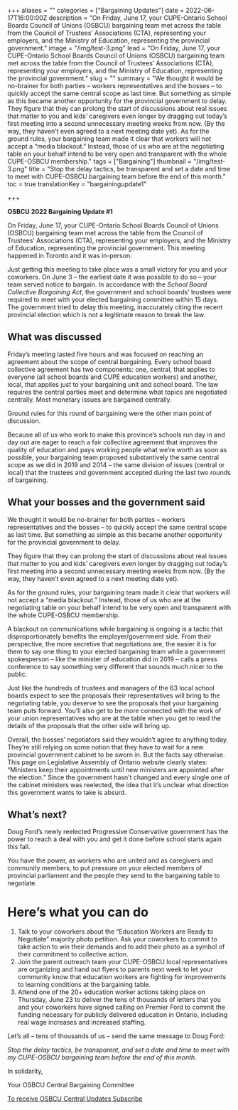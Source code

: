 +++
aliases = ""
categories = ["Bargaining Updates"]
date = 2022-06-17T16:00:00Z
description = "On Friday, June 17, your CUPE-Ontario School Boards Council of Unions (OSBCU) bargaining team met across the table from the Council of Trustees’ Associations (CTA), representing your employers, and the Ministry of Education, representing the provincial government."
image = "/img/test-3.png"
lead = "On Friday, June 17, your CUPE-Ontario School Boards Council of Unions (OSBCU) bargaining team met across the table from the Council of Trustees’ Associations (CTA), representing your employers, and the Ministry of Education, representing the provincial government."
slug = ""
summary = "We thought it would be no-brainer for both parties – workers representatives and the bosses – to quickly accept the same central scope as last time. But something as simple as this became another opportunity for the provincial government to delay.  They figure that they can prolong the start of discussions about real issues that matter to you and kids’ caregivers even longer by dragging out today’s first meeting into a second unnecessary meeting weeks from now. (By the way, they haven’t even agreed to a next meeting date yet).  As for the ground rules, your bargaining team made it clear that workers will not accept a “media blackout.” Instead, those of us who are at the negotiating table on your behalf intend to be very open and transparent with the whole CUPE-OSBCU membership."
tags = ["Bargaining"]
thumbnail = "/img/test-3.png"
title = "Stop the delay tactics, be transparent and set a date and time to meet with CUPE-OSBCU bargaining team before the end of this month."
toc = true
translationKey = "bargainingupdate1"

+++

**OSBCU 2022 Bargaining Update #1**

On Friday, June 17, your CUPE-Ontario School Boards Council of Unions (OSBCU) bargaining team met across the table from the Council of Trustees’ Associations (CTA), representing your employers, and the Ministry of Education, representing the provincial government. This meeting happened in Toronto and it was in-person.

Just getting this meeting to take place was a small victory for you and your coworkers. On June 3 – the earliest date it was possible to do so – your team served notice to bargain. In accordance with the _School Board Collective Bargaining Act_, the government and school boards’ trustees were required to meet with your elected bargaining committee within 15 days. The government tried to delay this meeting, inaccurately citing the recent provincial election which is not a legitimate reason to break the law.

## What was discussed

Friday’s meeting lasted five hours and was focused on reaching an agreement about the scope of central bargaining. Every school board collective agreement has two components: one, central, that applies to everyone (all school boards and CUPE education workers) and another, local, that applies just to your bargaining unit and school board. The law requires the central parties meet and determine what topics are negotiated centrally. Most monetary issues are bargained centrally.

Ground rules for this round of bargaining were the other main point of discussion.

Because all of us who work to make this province’s schools run day in and day out are eager to reach a fair collective agreement that improves the quality of education and pays working people what we’re worth as soon as possible, your bargaining team proposed substantively the same central scope as we did in 2019 and 2014 – the same division of issues (central or local) that the trustees and government accepted during the last two rounds of bargaining.

## What your bosses and the government said

We thought it would be no-brainer for both parties – workers representatives and the bosses – to quickly accept the same central scope as last time. But something as simple as this became another opportunity for the provincial government to delay.

They figure that they can prolong the start of discussions about real issues that matter to you and kids’ caregivers even longer by dragging out today’s first meeting into a second unnecessary meeting weeks from now. (By the way, they haven’t even agreed to a next meeting date yet).

As for the ground rules, your bargaining team made it clear that workers will not accept a “media blackout.” Instead, those of us who are at the negotiating table on your behalf intend to be very open and transparent with the whole CUPE-OSBCU membership.

A blackout on communications while bargaining is ongoing is a tactic that disproportionately benefits the employer/government side. From their perspective, the more secretive that negotiations are, the easier it is for them to say one thing to your elected bargaining team while a government spokesperson – like the minister of education did in 2019 – calls a press conference to say something very different that sounds much nicer to the public.

Just like the hundreds of trustees and managers of the 63 local school boards expect to see the proposals their representatives will bring to the negotiating table, you deserve to see the proposals that your bargaining team puts forward. You’ll also get to be more connected with the work of your union representatives who are at the table when you get to read the details of the proposals that the other side will bring up.

Overall, the bosses’ negotiators said they wouldn’t agree to anything today. They’re still relying on some notion that they have to wait for a new provincial government cabinet to be sworn in. But the facts say otherwise. This page on Legislative Assembly of Ontario website clearly states: “Ministers keep their appointments until new ministers are appointed after the election.” Since the government hasn’t changed and every single one of the cabinet ministers was reelected, the idea that it’s unclear what direction this government wants to take is absurd.

## What’s next?

Doug Ford’s newly reelected Progressive Conservative government has the power to reach a deal with you and get it done before school starts again this fall.

You have the power, as workers who are united and as caregivers and community members, to put pressure on your elected members of provincial parliament and the people they send to the bargaining table to negotiate.

# Here’s what you can do

1. Talk to your coworkers about the “Education Workers are Ready to Negotiate” majority photo petition. Ask your coworkers to commit to take action to win their demands and to add their photo as a symbol of their commitment to collective action.
2. Join the parent outreach team your CUPE-OSBCU local representatives are organizing and hand out flyers to parents next week to let your community know that education workers are fighting for improvements to learning conditions at the bargaining table.
3. Attend one of the 20+ education worker actions taking place on Thursday, June 23 to deliver the tens of thousands of letters that you and your coworkers have signed calling on Premier Ford to commit the funding necessary for publicly delivered education in Ontario, including real wage increases and increased staffing.

Let’s all – tens of thousands of us – send the same message to Doug Ford:

_Stop the delay tactics, be transparent, and set a date and time to meet with my CUPE-OSBCU bargaining team before the end of this month._

In solidarity,

Your OSBCU Central Bargaining Committee

[To receive OSBCU Central Updates Subscribe](http://eepurl.com/h2OnuD "To receive OSBCU Central Updates directly to your mailbox Subscribe")
